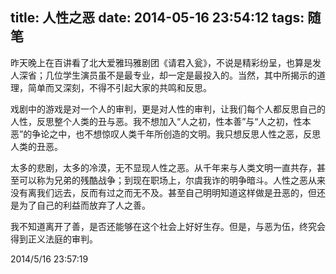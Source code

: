 title: 人性之恶
date: 2014-05-16 23:54:12
tags: 随笔
---

昨天晚上在百讲看了北大爱雅玛雅剧团《请君入瓮》，不说是精彩纷呈，也算是发人深省；几位学生演员虽不是最专业，却一定是最投入的。当然，其中所揭示的道理，简单而又深刻，不得不引起大家的共鸣和反思。

戏剧中的游戏是对一个人的审判，更是对人性的审判，让我们每个人都反思自己的人性，反思整个人类的丑与恶。我不想加入“人之初，性本善”与“人之初，性本恶”的争论之中，也不想惊叹人类千年所创造的文明。我只想反思人性之恶，反思人类的丑恶。

太多的悲剧，太多的冷漠，无不显现人性之恶。从千年来与人类文明一直共存，甚至可以称为兄弟的残酷战争；到现在职场上，尔虞我诈的明争暗斗。人性之恶从来没有离我们远去，反而有过之而无不及。甚至自己明明知道这样做是丑恶的，但还是为了自己的利益而放弃了人之善。

我不知道离开了善，是否还能够在这个社会上好好生存。但是，与恶为伍，终究会得到正义法庭的审判。

2014/5/16 23:57:19 